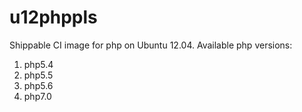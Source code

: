 u12phppls
===============
Shippable CI image for php on Ubuntu 12.04. Available php versions: 
 1. php5.4
 2. php5.5
 3. php5.6
 4. php7.0

